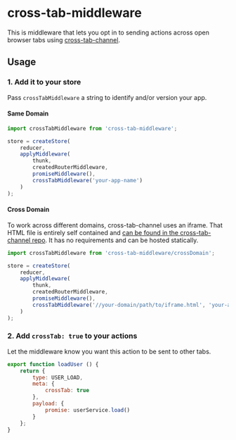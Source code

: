 # cross-tab-middleware

This is middleware that lets you opt in to sending actions across open browser tabs using [cross-tab-channel](https://github.com/stutrek/cross-tab-channel).

## Usage

### 1. Add it to your store

Pass `crossTabMiddleware` a string to identify and/or version your app.

#### Same Domain

```javascript
import crossTabMiddleware from 'cross-tab-middleware';

store = createStore(
    reducer,
    applyMiddleware(
        thunk,
        createdRouterMiddleware,
        promiseMiddleware(),
        crossTabMiddleware('your-app-name')
    )
);
```

#### Cross Domain

To work across different domains, cross-tab-channel uses an iframe. That HTML file is entirely self contained and [can be found in the cross-tab-channel repo](https://github.com/stutrek/cross-tab-channel/blob/master/dist/iframe.html). It has no requirements and can be hosted statically.

```javascript
import crossTabMiddleware from 'cross-tab-middleware/crossDomain';

store = createStore(
    reducer,
    applyMiddleware(
        thunk,
        createdRouterMiddleware,
        promiseMiddleware(),
        crossTabMiddleware('//your-domain/path/to/iframe.html', 'your-app-name')
    )
);
```


### 2. Add `crossTab: true` to your actions

Let the middleware know you want this action to be sent to other tabs.

```javascript
export function loadUser () {
    return {
        type: USER_LOAD,
        meta: {
            crossTab: true
        },
        payload: {
            promise: userService.load()
        }
    };
}
```
